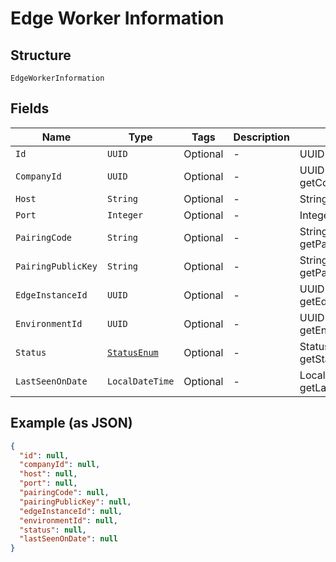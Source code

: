 
# Edge Worker Information

## Structure

`EdgeWorkerInformation`

## Fields

| Name | Type | Tags | Description | Getter | Setter |
|  --- | --- | --- | --- | --- | --- |
| `Id` | `UUID` | Optional | - | UUID getId() | setId(UUID id) |
| `CompanyId` | `UUID` | Optional | - | UUID getCompanyId() | setCompanyId(UUID companyId) |
| `Host` | `String` | Optional | - | String getHost() | setHost(String host) |
| `Port` | `Integer` | Optional | - | Integer getPort() | setPort(Integer port) |
| `PairingCode` | `String` | Optional | - | String getPairingCode() | setPairingCode(String pairingCode) |
| `PairingPublicKey` | `String` | Optional | - | String getPairingPublicKey() | setPairingPublicKey(String pairingPublicKey) |
| `EdgeInstanceId` | `UUID` | Optional | - | UUID getEdgeInstanceId() | setEdgeInstanceId(UUID edgeInstanceId) |
| `EnvironmentId` | `UUID` | Optional | - | UUID getEnvironmentId() | setEnvironmentId(UUID environmentId) |
| `Status` | [`StatusEnum`](../../doc/models/status-enum.md) | Optional | - | StatusEnum getStatus() | setStatus(StatusEnum status) |
| `LastSeenOnDate` | `LocalDateTime` | Optional | - | LocalDateTime getLastSeenOnDate() | setLastSeenOnDate(LocalDateTime lastSeenOnDate) |

## Example (as JSON)

```json
{
  "id": null,
  "companyId": null,
  "host": null,
  "port": null,
  "pairingCode": null,
  "pairingPublicKey": null,
  "edgeInstanceId": null,
  "environmentId": null,
  "status": null,
  "lastSeenOnDate": null
}
```

